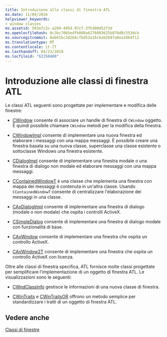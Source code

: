 ```yaml
---
title: Introduzione alle classi di finestra ATL
ms.date: 11/04/2016
helpviewer_keywords:
- window classes
ms.assetid: 503efc2c-a269-495d-97cf-3fb300d52f3d
ms.openlocfilehash: 0c3bc70b5edfb089a6276003625b876d8c553dcb
ms.sourcegitcommit: 0ab61bc3d2b6cfbd52a16c6ab2b97a8ea1864f12
ms.translationtype: MT
ms.contentlocale: it-IT
ms.lasthandoff: 04/23/2019
ms.locfileid: "62250480"
---
```

# <a name="introduction-to-atl-window-classes"></a>Introduzione alle classi di finestra ATL

Le classi ATL seguenti sono progettate per implementare e modifica delle finestre:

- [CWindow](../atl/reference/cwindow-class.md) consente di associare un handle di finestra di `CWindow` oggetto. È quindi possibile chiamare `CWindow` metodi per la modifica della finestra.

- [CWindowImpl](../atl/reference/cwindowimpl-class.md) consente di implementare una nuova finestra ed elaborare i messaggi con una mappa messaggi. È possibile creare una finestra basata su una nuova classe, superclasse una classe esistente o sottoclasse Windows una finestra esistente.

- [CDialogImpl](../atl/reference/cdialogimpl-class.md) consente di implementare una finestra modale o una finestra di dialogo non modale ed elaborare messaggi con una mappa messaggi.

- [CContainedWindowT](../atl/reference/ccontainedwindowt-class.md) è una classe che implementa una finestra con mappa dei messaggi è contenuta in un'altra classe. Usando `CContainedWindowT` consente di centralizzare l'elaborazione dei messaggi in una classe.

- [CAxDialogImpl](../atl/reference/caxdialogimpl-class.md) consente di implementare una finestra di dialogo (modale o non modale) che ospita i controlli ActiveX.

- [CSimpleDialog](../atl/reference/csimpledialog-class.md) consente di implementare una finestra di dialogo modale con funzionalità di base.

- [CAxWindow](../atl/reference/caxwindow-class.md) consente di implementare una finestra che ospita un controllo ActiveX.

- [CAxWindow2T](../atl/reference/caxwindow2t-class.md) consente di implementare una finestra che ospita un controllo ActiveX con licenza.

Oltre alle classi di finestra specifica, ATL fornisce molte classi progettate per semplificare l'implementazione di un oggetto di finestra ATL. Le visualizzazioni sono le seguenti:

- [CWndClassInfo](../atl/reference/cwndclassinfo-class.md) gestisce le informazioni di una nuova classe di finestra.

- [CWinTraits](../atl/reference/cwintraits-class.md) e [CWinTraitsOR](../atl/reference/cwintraitsor-class.md) offrono un metodo semplice per standardizzare i tratti di un oggetto di finestra ATL.

## <a name="see-also"></a>Vedere anche

[Classi di finestre](../atl/atl-window-classes.md)
